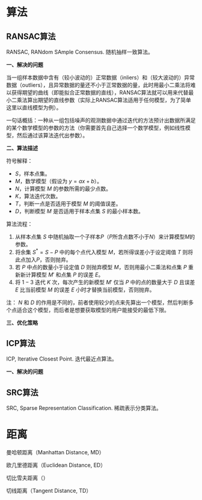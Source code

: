 # 算法

## RANSAC算法

RANSAC, RANdom SAmple Consensus. 随机抽样一致算法。

**一、解决的问题**

当一组样本数据中含有（较小波动的）正常数据（inliers）和（较大波动的）异常数据（outliers），且异常数据的量还不小于正常数据的量，此时用最小二乘法将难以获得期望的曲线（即能拟合正常数据的直线），RANSAC算法就可以用来代替最小二乘法算出期望的直线参数（实际上RANSAC算法适用于任何模型，为了简单这里以直线模型为例）。

一句话概括：一种从一组包括噪声的观测数据中通过迭代的方法预计出数据所满足的某个数学模型的参数的方法（你需要首先自己选择一个数学模型，例如线性模型，然后通过该算法迭代出参数）。

**二、算法描述**

符号解释：
- $S$，样本点集。
- $M$，数学模型（假设为 $y=ax+b$）。
- $N$，计算模型 $M$ 的参数所需的最少点数。
- $K$，算法迭代次数。
- $T$，判断一点是否适用于模型 $M$ 的阈值误差。
- $D$，判断模型 $M$ 是否适用于样本点集 $S$ 的最小样本数。

算法流程：
1. 从样本点集 $S$ 中随机抽取一个子样本$P$（$P$所含点数不小于$N$）来计算模型$M$的参数。
2. 将余集 $S^{*}=S-P$ 中的每个点代入模型 $M$，若所得误差小于设定阈值 $T$ 则将此点加入$P$，否则抛弃。
3. 若 $P$ 中点的数量小于设定值 $D$ 则抛弃模型 $M$，否则用最小二乘法和点集 $P$ 重新新计算模型 $M'$ 和点集 $P$ 的误差 $E$。
4. 将 $1-3$ 迭代 $K$ 次，每次产生的新模型 $M'$ 仅当 $P$ 中的点的数量大于 $D$ 且误差 $E$ 比当前模型 $M$ 的误差 $E$ 小时才替换当前模型，否则抛弃。


注： $N$ 和 $D$ 的作用是不同的，前者使用较少的点来先算出一个模型，然后判断多个点适合这个模型，而后者是想要获取模型的用户能接受的最低下限。


**三、优化策略**




## ICP算法

ICP, Iterative Closest Point. 迭代最近点算法。

**一、解决的问题**






## SRC算法

SRC, Sparse Representation Classification. 稀疏表示分类算法。








# 距离

曼哈顿距离（Manhattan Distance, MD）


欧几里德距离（Euclidean Distance, ED）


切比雪夫距离（）


切线距离（Tangent Distance, TD）




